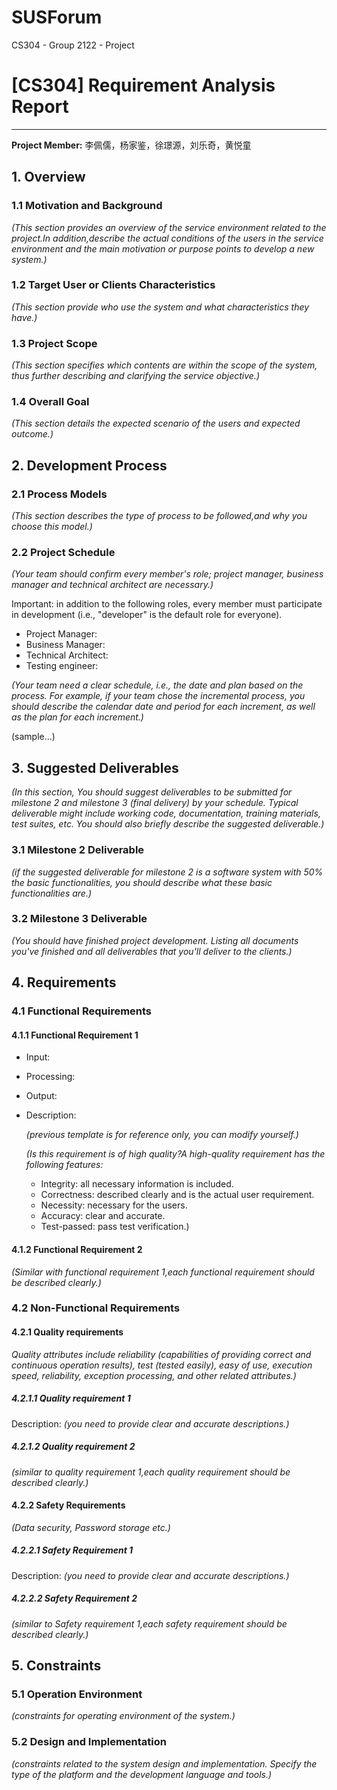 # SUSForum
CS304 - Group 2122 - Project
# [CS304] Requirement Analysis Report

---

**Project Member:** 李佩儒，杨家鉴，徐璟源，刘乐奇，黄悦童

## 1. Overview

### 1.1 Motivation and Background

*(This section provides an overview of the service environment related to the project.In addition,describe the
actual conditions of the users in the service environment and the main motivation or purpose points to develop a
new system.)*

### 1.2 Target User or Clients Characteristics

*(This section provide who use the system and what characteristics they have.)*

### 1.3 Project Scope

*(This section specifies which contents are within the scope of the system, thus further describing and clarifying
the service objective.)*

### 1.4 Overall Goal

*(This section details the expected scenario of the users and expected outcome.)*

## 2. Development Process

### 2.1 Process Models

*(This section describes the type of process to be followed,and why you choose this model.)*

### 2.2 Project Schedule

*(Your team should confirm every member's role; project manager, business manager and technical architect are
necessary.)*

Important: in addition to the following roles, every member must participate in development (i.e., "developer"
is the default role for everyone).

+ Project Manager:
+ Business Manager:
+ Technical Architect:
+ Testing engineer:

*(Your team need a clear schedule, i.e., the date and plan based on the process. For example, if your team chose
the incremental process, you should describe the calendar date and period for each increment, as well as the
plan for each increment.)*

(sample...)

## 3. Suggested Deliverables

*(In this section, You should suggest deliverables to be submitted for milestone 2 and milestone 3 (final delivery)
by your schedule. Typical deliverable might include working code, documentation, training materials, test suites,
etc. You should also briefly describe the suggested deliverable.)*

### 3.1 Milestone 2 Deliverable

*(if the suggested deliverable for milestone 2 is a software system with 50% the basic functionalities, you should
describe what these basic functionalities are.)*

### 3.2 Milestone 3 Deliverable

*(You should have finished project development. Listing all documents you've finished and all deliverables that
you'll deliver to the clients.)*

## 4. Requirements

### 4.1 Functional Requirements

#### 4.1.1 Functional Requirement 1

+ Input:

+ Processing:

+ Output:

+ Description:

	*(previous template is for reference only, you can modify yourself.)*

	*(Is this requirement is of high quality?A high-quality requirement has the following features:*

	+ Integrity: all necessary information is included.
	+ Correctness: described clearly and is the actual user requirement.
	+ Necessity: necessary for the users.
	+ Accuracy: clear and accurate.
	+ Test-passed: pass test verification.)

#### 4.1.2 Functional Requirement 2

*(Similar with functional requirement 1,each functional requirement should be described clearly.)*

### 4.2 Non-Functional Requirements

#### 4.2.1 Quality requirements

*Quality attributes include reliability (capabilities of providing correct and continuous operation results), test
(tested easily), easy of use, execution speed, reliability, exception processing, and other related attributes.)*

##### 4.2.1.1 Quality requirement 1

Description:
*(you need to provide clear and accurate descriptions.)*

##### 4.2.1.2 Quality requirement 2

*(similar to quality requirement 1,each quality requirement should be described clearly.)*

#### 4.2.2 Safety Requirements

*(Data security, Password storage etc.)*

##### 4.2.2.1 Safety Requirement 1

Description:
*(you need to provide clear and accurate descriptions.)*

##### 4.2.2.2 Safety Requirement 2

*(similar to Safety requirement 1,each safety requirement should be described clearly.)*

## 5. Constraints

### 5.1 Operation Environment

*(constraints for operating environment of the system.)*

### 5.2 Design and Implementation

*(constraints related to the system design and implementation. Specify the type of the platform and the
development language and tools.)*

